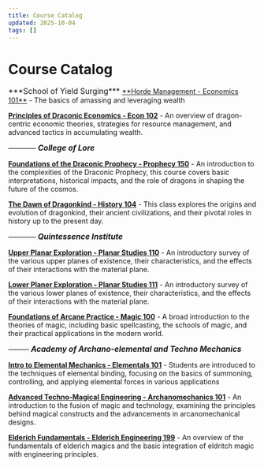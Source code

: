 ```yaml
---
title: Course Catalog
updated: 2025-10-04
tags: []
---
```


# Course Catalog


 <span style="font-size: 15.666667;">
     ***School of Yield Surging***

 </span>
<u>**Horde Management - Economics 101**</u>
	- The basics of amassing and leveraging wealth

<u>**Principles of Draconic Economics  - Econ 102**</u>
	- An overview of dragon-centric economic theories, strategies for resource management, and advanced tactics in accumulating wealth.

————
 <span style="font-size: 15.666667;">
     ***College of Lore***
 </span>

<u>**Foundations of the Draconic Prophecy - Prophecy 150**</u>
	- An introduction to the complexities of the Draconic Prophecy, this course covers basic interpretations, historical impacts, and the role of dragons in shaping the future of the cosmos.

<u>**The Dawn of Dragonkind - History 104**</u>
 	- This class explores the origins and evolution of dragonkind, their ancient civilizations, and their pivotal roles in history up to the present day.

————
 <span style="font-size: 15.666667;">
     ***Quintessence Institute***
 </span>

<u>**Upper Planar Exploration - Planar Studies  110**</u>
  	- An introductory survey of the various upper planes of existence, their characteristics, and the effects of their interactions with the material plane.

<u>**Lower Planer Exploration - Planar Studies 111**</u>
  	- An introductory survey of the various lower planes of existence, their characteristics, and the effects of their interactions with the material plane.

<u>**Foundations of Arcane Practice - Magic 100**</u>
	- A broad introduction to the theories of magic, including basic spellcasting, the schools of magic, and their practical applications in the modern world.



———
 <span style="font-size: 15.666667;">
     ***Academy of Archano-elemental and Techno Mechanics***
 </span>

<u>**Intro to Elemental Mechanics - Elementals 101**</u>
	- Students are introduced to the techniques of elemental binding, focusing on the basics of summoning, controlling, and applying elemental forces in various applications

<u>**Advanced Techno-Magical Engineering - Archanomechanics 101**</u>
	- An introduction to the fusion of magic and technology, examining the principles behind magical constructs and the advancements in arcanomechanical designs.

<u>**Elderich Fundamentals - Elderich Engineering 199**</u>
	- An overview of the fundamentals of elderich magics and the basic integration of eldritch magic with engineering principles.
